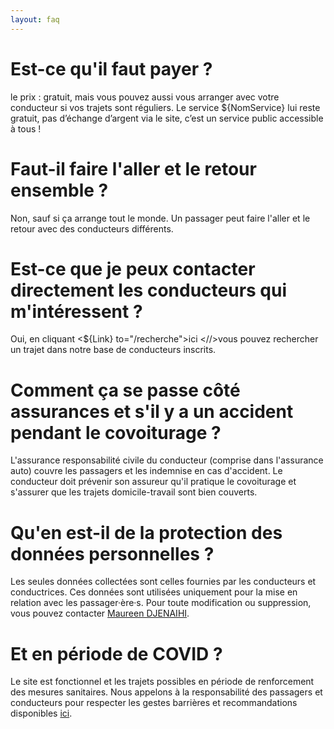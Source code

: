 ```yaml
---
layout: faq
---
```


# Est-ce qu'il faut payer ?
le prix : gratuit, mais vous pouvez aussi vous arranger avec votre conducteur si vos trajets sont réguliers. 
Le service ${NomService} lui reste gratuit, pas d’échange d’argent via le site, c’est un service public accessible à tous !

# Faut-il faire l'aller et le retour ensemble ?
Non, sauf si ça arrange tout le monde. Un passager peut faire
l'aller et le retour avec des conducteurs différents.

# Est-ce que je peux contacter directement les conducteurs qui m'intéressent ?
Oui, en cliquant <${Link} to="/recherche">ici <//>vous pouvez
rechercher un trajet dans notre base de conducteurs inscrits.

# Comment ça se passe côté assurances et s'il y a un accident pendant le covoiturage ?
L'assurance responsabilité civile du conducteur (comprise dans
l'assurance auto) couvre les passagers et les indemnise en cas
d'accident. Le conducteur doit prévenir son assureur qu'il pratique
le covoiturage et s'assurer que les trajets domicile-travail sont
bien couverts.

# Qu'en est-il de la protection des données personnelles ?
Les seules données collectées sont celles fournies par les conducteurs et conductrices.
Ces données sont utilisées uniquement pour la mise en relation avec les passager·ère·s.
Pour toute modification ou suppression, vous pouvez contacter [Maureen DJENAIHI](mailto:mdjenaihi@valberg.com).

# Et en période de COVID ?
Le site est fonctionnel et les trajets possibles en période de renforcement des
mesures sanitaires. Nous appelons à la responsabilité des passagers et
conducteurs pour respecter les gestes barrières et recommandations
disponibles [ici](https://www.gouvernement.fr/sites/default/files/affiche_gestes_barrieres_covoiturage_a4.pdf).